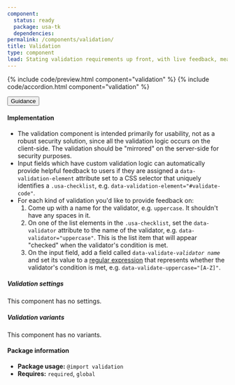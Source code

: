 ```yaml
---
component:
  status: ready
  package: usa-tk
  dependencies:
permalink: /components/validation/
title: Validation
type: component
lead: Stating validation requirements up front, with live feedback, means users won't be left guessing.
---
```


{% include code/preview.html component="validation" %}
{% include code/accordion.html component="validation" %}

<div class="usa-accordion usa-accordion--bordered site-accordion-docs">
  <button class="usa-button-unstyled usa-accordion__button"
      aria-expanded="true" aria-controls="validation-docs">
    Guidance
  </button>
  <div id="validation-docs" aria-hidden="false" class="usa-accordion__content site-component-usage">
    <h4 class="usa-heading">Implementation</h4>
    <ul class="usa-content-list">
      <li>
        The validation component is intended primarily for usability, not as a
      robust security solution, since all the validation logic occurs on the
      client-side. The validation should be "mirrored" on the server-side for
      security purposes.
      </li>
      <li>
        Input fields which have custom validation logic can automatically
        provide helpful feedback to users if they are assigned a
        <code>data-validation-element</code> attribute set to a
        CSS selector that uniquely identifies a <code>.usa-checklist</code>,
        e.g. <code>data-validation-element="#validate-code"</code>.
      </li>
      <li>
        For each kind of validation you'd like to provide feedback on:
        <ol>
          <li>
            Come up with a name for the validator, e.g.
            <code>uppercase</code>. It shouldn't have any spaces in it.
          </li>
          <li>
            On one of the list elements in the <code>.usa-checklist</code>,
            set the <code>data-validator</code> attribute to the
            name of the validator, e.g. <code>data-validator="uppercase"</code>.
            This is the list item that will appear "checked" when the
            validator's condition is met.
          </li>
          <li>
            On the input field, add a field called
            <code>data-validate-<em>validator name</em></code> and set
            its value to a <a href="https://regexone.com/">regular
            expression</a> that represents whether the validator's
            condition is met, e.g. <code>data-validate-uppercase="[A-Z]"</code>.
          </li>
        </ol>
      </li>
    </ul>
    <h5 id="validation-settings">Validation settings</h5>
    <p>This component has no settings.</p>
    <h5 id="validation-variants">Validation variants</h5>
    <p>This component has no variants.</p>
    <h4 class="usa-heading">Package information</h4>
    <ul class="usa-content-list">
      <li>
        <strong>Package usage:</strong> <code>@import validation</code>
      </li>
      <li>
        <strong>Requires:</strong> <code>required</code>, <code>global</code>
      </li>
    </ul>
  </div>
</div>

